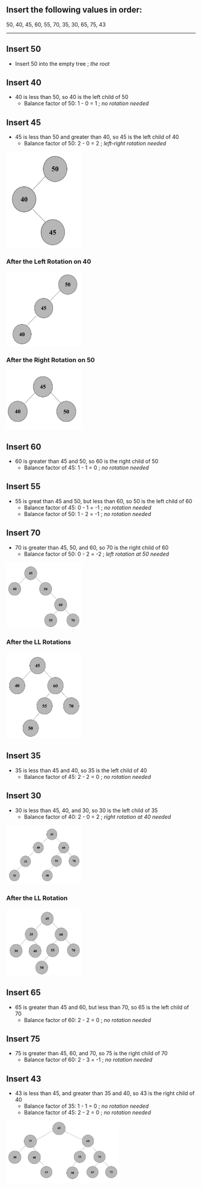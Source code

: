 ## Insert the following values in order:
50, 40, 45, 60, 55, 70, 35, 30, 65, 75, 43

------------------------------------------------------------------------------------
## Insert 50
- Insert 50 into the empty tree ; *the root*

## Insert 40
- 40 is less than 50, so 40 is the left child of 50 
  - Balance factor of 50: 1 - 0 = 1 ; *no rotation needed*

## Insert 45
- 45 is less than 50 and greater than 40, so 45 is the left child of 40
  - Balance factor of 50: 2 - 0 = 2 ; *left-right rotation needed*

<img src= "./images/set21.png" width="200">

### After the Left Rotation on 40

<img src= "./images/set22.png" width="200">

### After the Right Rotation on 50

<img src= "./images/set23.png" width="200">

## Insert 60
 - 60 is greater than 45 and 50, so 60 is the right child of 50
   - Balance factor of 45: 1 - 1 = 0 ; *no rotation needed*

## Insert 55
- 55 is great than 45 and 50, but less than 60, so 50 is the left child of 60
   - Balance factor of 45: 0 - 1 = -1 ; *no rotation needed*
   - Balance factor of 50: 1 - 2 = -1 ; *no rotation needed*

## Insert 70
- 70 is greater than 45, 50, and 60, so 70 is the right child of 60
   - Balance factor of 50: 0 - 2 = -2 ; *left rotation at 50 needed*

<img src= "./images/set24.png" width="200">

### After the LL Rotations

<img src= "./images/set25.png" width="200">

## Insert 35
- 35 is less than 45 and 40, so 35 is the left child of 40
  - Balance factor of 45: 2 - 2 =  0 ; *no rotation needed*

## Insert 30
- 30 is less than 45, 40, and 30, so 30 is the left child of 35  
   - Balance factor of 40: 2 - 0 = 2 ; *right rotation at 40 needed*

<img src= "./images/set26.png" width="200">

### After the LL Rotation   

<img src= "./images/set27.png" width="200">

## Insert 65
- 65 is greater than 45 and 60, but less than 70, so 65 is the left child of 70
   - Balance factor of 60: 2 - 2 = 0 ; *no rotation needed*

## Insert 75
- 75 is greater than 45, 60, and 70, so 75 is the right child of 70
   - Balance factor of 60: 2 - 3 = -1 ; *no rotation needed*

## Insert 43
- 43 is less than 45, and greater than 35 and 40, so 43 is the right child of 40
   - Balance factor of 35: 1 - 1 = 0 ; *no rotation needed*
   - Balance factor of 45: 2 - 2 = 0 ; *no rotation needed*  

<img src= "./images/set28.png" width="300">